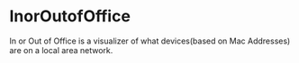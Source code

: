 InorOutofOffice
===============

In or Out of Office is a visualizer of what devices(based on Mac Addresses) are on a local area network.

